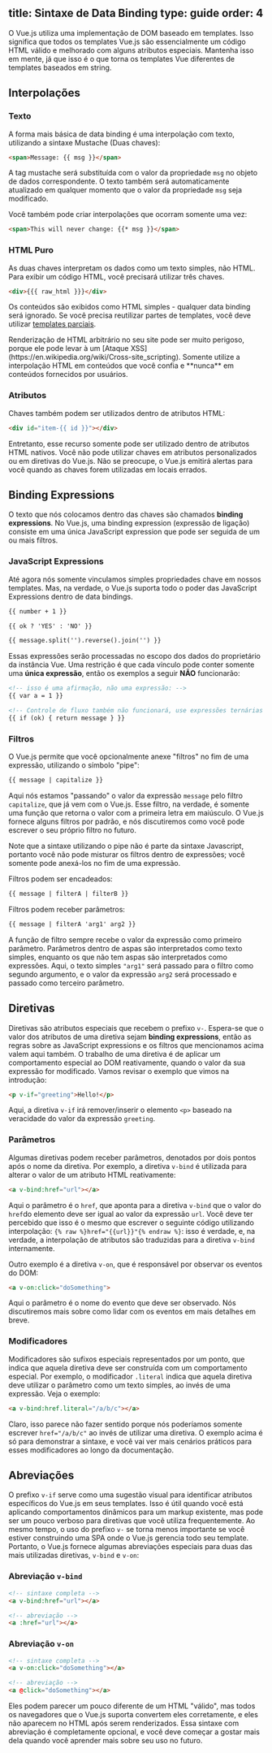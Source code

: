 title: Sintaxe de Data Binding
type: guide
order: 4
---

O Vue.js utiliza uma implementação de DOM baseado em templates. Isso significa que todos os templates Vue.js são essencialmente um código HTML válido e melhorado com alguns atributos especiais. Mantenha isso em mente, já que isso é o que torna os templates Vue diferentes de templates baseados em string.

## Interpolações

### Texto

A forma mais básica de data binding é uma interpolação com texto, utilizando a sintaxe Mustache (Duas chaves):

``` html
<span>Message: {{ msg }}</span>
```

A tag mustache será substituída com o valor da propriedade `msg` no objeto de dados correspondente. O texto também será automaticamente atualizado em qualquer momento que o valor da propriedade `msg` seja modificado.

Você também pode criar interpolações que ocorram somente uma vez:

``` html
<span>This will never change: {{* msg }}</span>
```

### HTML Puro

As duas chaves interpretam os dados como um texto simples, não HTML. Para exibir um código HTML, você precisará utilizar três chaves.

``` html
<div>{{{ raw_html }}}</div>
```

Os conteúdos são exibidos como HTML simples - qualquer data binding será ignorado. Se você precisa reutilizar partes de templates, você deve utilizar [templates parciais](/api/#partial).

<p class="tip">Renderização de HTML arbitrário no seu site pode ser muito perigoso, porque ele pode levar à um [Ataque XSS](https://en.wikipedia.org/wiki/Cross-site_scripting). Somente utilize a interpolação HTML em conteúdos que você confia e **nunca** em conteúdos fornecidos por usuários.</p>

### Atributos

Chaves também podem ser utilizados dentro de atributos HTML:

``` html
<div id="item-{{ id }}"></div>
```

Entretanto, esse recurso somente pode ser utilizado dentro de atributos HTML nativos. Você não pode utilizar chaves em atributos personalizados ou em diretivas do Vue.js. Não se preocupe, o Vue.js emitirá alertas para você quando as chaves forem utilizadas em locais errados.

## Binding Expressions

O texto que nós colocamos dentro das chaves são chamados **binding expressions**. No Vue.js, uma binding expression (expressão de ligação) consiste em uma única JavaScript expression que pode ser seguida de um ou mais filtros.

### JavaScript Expressions

Até agora nós somente vinculamos simples propriedades chave em nossos templates. Mas, na verdade, o Vue.js suporta todo o poder das JavaScript Expressions dentro de data bindings.

``` html
{{ number + 1 }}

{{ ok ? 'YES' : 'NO' }}

{{ message.split('').reverse().join('') }}
```

Essas expressões serão processadas no escopo dos dados do proprietário da instância Vue. Uma restrição é que cada vínculo pode conter somente uma **única expressão**, então os exemplos a seguir **NÃO** funcionarão:

``` html
<!-- isso é uma afirmação, não uma expressão: -->
{{ var a = 1 }}

<!-- Controle de fluxo também não funcionará, use expressões ternárias -->
{{ if (ok) { return message } }}
```

### Filtros

O Vue.js permite que você opcionalmente anexe "filtros" no fim de uma expressão, utilizando o símbolo "pipe":

``` html
{{ message | capitalize }}
```

Aqui nós estamos "passando" o valor da expressão `message` pelo filtro `capitalize`, que já vem com o Vue.js. Esse filtro, na verdade, é somente uma função que retorna o valor com a primeira letra em maiúsculo. O Vue.js fornece alguns filtros por padrão, e nós discutiremos como você pode escrever o seu próprio filtro no futuro.

Note que a sintaxe utilizando o pipe não é parte da sintaxe Javascript, portanto você não pode misturar os filtros dentro de expressões; você somente pode anexá-los no fim de uma expressão.

Filtros podem ser encadeados:

``` html
{{ message | filterA | filterB }}
```

Filtros podem receber parâmetros:

``` html
{{ message | filterA 'arg1' arg2 }}
```

A função de filtro sempre recebe o valor da expressão como primeiro parâmetro. Parâmetros dentro de aspas são interpretados como texto simples, enquanto os que não tem aspas são interpretados como expressões. Aqui, o texto simples `"arg1"` será passado para o filtro como segundo argumento, e o valor da expressão `arg2` será processado e passado como terceiro parâmetro.

## Diretivas

Diretivas são atributos especiais que recebem o prefixo `v-`. Espera-se que o valor dos atributos de uma diretiva sejam **binding expressions**, então as regras sobre as JavaScript expressions e os filtros que mencionamos acima valem aqui também. O trabalho de uma diretiva é de aplicar um comportamento especial ao DOM reativamente, quando o valor da sua expressão for modificado. Vamos revisar o exemplo que vimos na introdução:

``` html
<p v-if="greeting">Hello!</p>
```

Aqui, a diretiva `v-if` irá remover/inserir o elemento `<p>` baseado na veracidade do valor da expressão `greeting`.

### Parâmetros

Algumas diretivas podem receber parâmetros, denotados por dois pontos após o nome da diretiva. Por exemplo, a diretiva `v-bind` é utilizada para alterar o valor de um atributo HTML reativamente:

``` html
<a v-bind:href="url"></a>
```

Aqui o parâmetro é o `href`, que aponta para a diretiva `v-bind` que o valor do `href`do elemento deve ser igual ao valor da expressão `url`. Você deve ter percebido que isso é o mesmo que escrever o seguinte código utilizando interpolação: `{% raw %}href="{{url}}"{% endraw %}`: isso é verdade, e, na verdade, a interpolação de atributos são traduzidas para a diretiva `v-bind` internamente.

Outro exemplo é a diretiva `v-on`, que é responsável por observar os eventos do DOM:

``` html
<a v-on:click="doSomething">
```

Aqui o parâmetro é o nome do evento que deve ser observado. Nós discutiremos mais sobre como lidar com os eventos em mais detalhes em breve.

### Modificadores

Modificadores são sufixos especiais representados por um ponto, que indica que aquela diretiva deve ser construída com um comportamento especial. Por exemplo, o modificador `.literal` indica que aquela diretiva deve utilizar o parâmetro como um texto simples, ao invés de uma expressão. Veja o exemplo:

``` html
<a v-bind:href.literal="/a/b/c"></a>
```

Claro, isso parece não fazer sentido porque nós poderíamos somente escrever `href="/a/b/c"` ao invés de utilizar uma diretiva. O exemplo acima é só para demonstrar a sintaxe, e você vai ver mais cenários práticos para esses modificadores ao longo da documentação.

## Abreviações

O prefixo `v-if` serve como uma sugestão visual para identificar atributos específicos do Vue.js em seus templates. Isso é útil quando você está aplicando comportamentos dinâmicos para um markup existente, mas pode ser um pouco verboso para diretivas que você utiliza frequentemente. Ao mesmo tempo, o uso do prefixo `v-` se torna menos importante se você estiver construindo uma SPA onde o Vue.js gerencia todo seu template. Portanto, o Vue.js fornece algumas abreviações especiais para duas das mais utilizadas diretivas, `v-bind` e `v-on`:

### Abreviação `v-bind`

``` html
<!-- sintaxe completa -->
<a v-bind:href="url"></a>

<!-- abreviação -->
<a :href="url"></a>
```

### Abreviação `v-on`

``` html
<!-- sintaxe completa -->
<a v-on:click="doSomething"></a>

<!-- abreviação -->
<a @click="doSomething"></a>
```

Eles podem parecer um pouco diferente de um HTML "válido", mas todos os navegadores que o Vue.js suporta convertem eles corretamente, e eles não aparecem no HTML após serem renderizados. Essa sintaxe com abreviação é completamente opcional, e você deve começar a gostar mais dela quando você aprender mais sobre seu uso no futuro.
